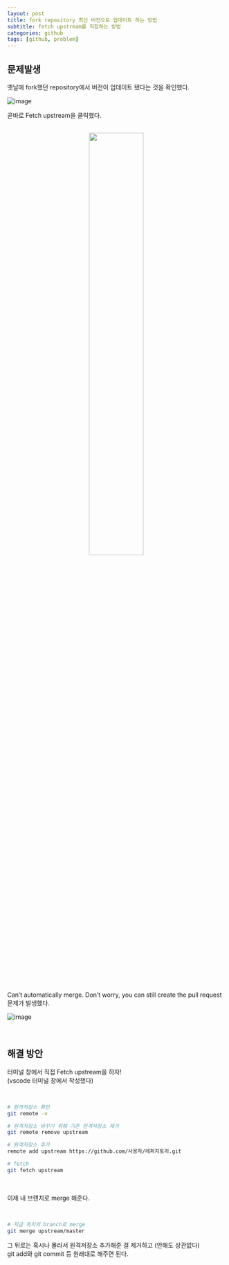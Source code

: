 ```yaml
---
layout: post
title: fork repository 최신 버전으로 업데이트 하는 방법
subtitle: fetch upstream를 직접하는 방법
categories: github
tags: [github, problem]
---
```


## 문제발생

옛날에 fork했던 repository에서 버전이 업데이트 됐다는 것을 확인했다.

![image](https://user-images.githubusercontent.com/68064510/158068826-1a73d8df-67c5-49d0-9a47-58494b4f22fc.png)  

곧바로 Fetch upstream을 클릭했다.  

</br>

<center><img src="https://user-images.githubusercontent.com/68064510/158068919-2a71ff3a-53dd-4ce9-9ed3-25bd0136538c.png" width="50%" height="50%"></center>  

</br>

Can’t automatically merge. Don’t worry, you can still create the pull request 문제가 발생했다.

![image](https://user-images.githubusercontent.com/68064510/158069178-180a43e7-3023-40bb-860b-6cdcd47fa326.png)

</br>

## 해결 방안

터미널 창에서 직접 Fetch upstream을 하자!  
(vscode 터미널 창에서 작성했다)

</br>

```bash
# 원격저장소 확인
git remote -v

# 원격저장소 바꾸기 위해 기존 원격저장소 제거
git remote remove upstream

# 원격저장소 추가
remote add upstream https://github.com/사용자/레퍼지토리.git  

# fetch
git fetch upstream
```

</br>

이제 내 브랜치로 merge 해준다.  

</br>

```bash
# 지금 위치의 branch로 merge
git merge upstream/master
```
그 뒤로는 혹시나 몰라서 원격저장소 추가해준 걸 제거하고 (안해도 상관없다)  
git add와 git commit 등 원래대로 해주면 된다.
